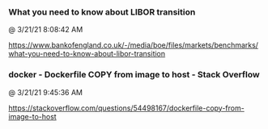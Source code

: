 ﻿

### What you need to know about LIBOR transition
@ 3/21/21 8:08:42 AM

https://www.bankofengland.co.uk/-/media/boe/files/markets/benchmarks/what-you-need-to-know-about-libor-transition



### docker - Dockerfile COPY from image to host - Stack Overflow
@ 3/21/21 9:45:36 AM

https://stackoverflow.com/questions/54498167/dockerfile-copy-from-image-to-host

